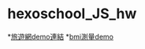 # hexoschool_JS_hw
*[旅遊網demo連結](https://chun-wen.github.io/hexoschool_JS_hw/html/travel.html)
*[bmi測量demo](https://chun-wen.github.io/hexoschool_JS_hw/html/bmi.html)
